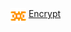 <img src="https://github.com/PrajwalUlli/En.crypt/blob/main/logo.png" alt="encrypt_logo" width="25" align="middle"> <span style="vertical-align: middle;"><a href="https://prajwalulli.github.io/En.crypt/">Encrypt</a></span>
